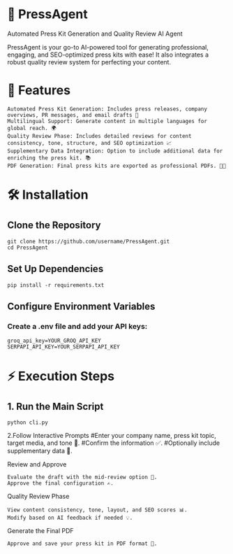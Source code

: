 # 🚀 PressAgent

Automated Press Kit Generation and Quality Review AI Agent

PressAgent is your go-to AI-powered tool for generating professional, engaging, and SEO-optimized press kits with ease! It also integrates a robust quality review system for perfecting your content.

# 🌟 Features

    Automated Press Kit Generation: Includes press releases, company overviews, PR messages, and email drafts 📝
    Multilingual Support: Generate content in multiple languages for global reach. 🌍
    Quality Review Phase: Includes detailed reviews for content consistency, tone, structure, and SEO optimization 📈
    Supplementary Data Integration: Option to include additional data for enriching the press kit. 📚
    PDF Generation: Final press kits are exported as professional PDFs. 🧑‍💻


# 🛠️ Installation

## Clone the Repository
    git clone https://github.com/username/PressAgent.git  
    cd PressAgent  
## Set Up Dependencies
    pip install -r requirements.txt  
## Configure Environment Variables
### Create a .env file and add your API keys:
    groq_api_key=YOUR_GROQ_API_KEY  
    SERPAPI_API_KEY=YOUR_SERPAPI_API_KEY  

# ⚡ Execution Steps
## 1. Run the Main Script
    python cli.py  
   2.Follow Interactive Prompts
   #Enter your company name, press kit topic, target media, and tone 🎤.
   #Confirm the information ✅.
   #Optionally include supplementary data 📂.

Review and Approve

    Evaluate the draft with the mid-review option 🔄.
    Approve the final configuration ✍️.

Quality Review Phase

    View content consistency, tone, layout, and SEO scores 📊.
    Modify based on AI feedback if needed 💡.

Generate the Final PDF

    Approve and save your press kit in PDF format 📄.

